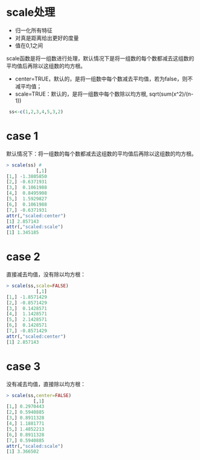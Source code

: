 # scale处理

* 归一化所有特征
* 对真是距离给出更好的度量
* 值在0,1之间

scale函数是将一组数进行处理，默认情况下是将一组数的每个数都减去这组数的平均值后再除以这组数的均方根。

- center=TRUE，默认的，是将一组数中每个数减去平均值，若为false，则不减平均值；
- scale=TRUE：默认的，是将一组数中每个数除以均方根, sqrt(sum(x^2)/(n-1))

```r
 ss<-c(1,2,3,4,5,3,2)
```

# case 1
默认情况下：将一组数的每个数都减去这组数的平均值后再除以这组数的均方根。

```r
> scale(ss) #
           [,1]
[1,] -1.3805850
[2,] -0.6371931
[3,]  0.1061988
[4,]  0.8495908
[5,]  1.5929827
[6,]  0.1061988
[7,] -0.6371931
attr(,"scaled:center")
[1] 2.857143
attr(,"scaled:scale")
[1] 1.345185
```

# case 2
直接减去均值，没有除以均方根：
```r
> scale(ss,scale=FALSE)
           [,1]
[1,] -1.8571429
[2,] -0.8571429
[3,]  0.1428571
[4,]  1.1428571
[5,]  2.1428571
[6,]  0.1428571
[7,] -0.8571429
attr(,"scaled:center")
[1] 2.857143
```

# case 3

没有减去均值，直接除以均方根：

```r
> scale(ss,center=FALSE)
          [,1]
[1,] 0.2970443
[2,] 0.5940885
[3,] 0.8911328
[4,] 1.1881771
[5,] 1.4852213
[6,] 0.8911328
[7,] 0.5940885
attr(,"scaled:scale")
[1] 3.366502
```